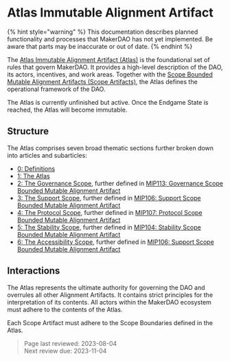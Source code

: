 # Atlas Immutable Alignment Artifact

{% hint style="warning" %} This documentation describes planned functionality and processes that MakerDAO has not yet implemented. Be aware that parts may be inaccurate or out of date. {% endhint %}

The [Atlas Immutable Alignment Artifact (Atlas)](https://mips.makerdao.com/mips/details/MIP101) is the foundational set of rules that govern MakerDAO. It provides a high-level description of the DAO, its actors, incentives, and work areas. Together with the [Scope Bounded Mutable Alignment Artifacts (Scope Artifacts)](scopes-and-artifacts.md), the Atlas defines the operational framework of the DAO.

The Atlas is currently unfinished but active. Once the Endgame State is reached, the Atlas will become immutable.

## Structure

The Atlas comprises seven broad thematic sections further broken down into articles and subarticles:

- [0: Definitions](https://mips.makerdao.com/mips/details/MIP101#0-definitions)  
- [1: The Atlas](https://mips.makerdao.com/mips/details/MIP101#1-the-atlas)  
- [2: The Governance Scope](https://mips.makerdao.com/mips/details/MIP101#2-the-governance-scope-gov), further defined in [MIP113: Governance Scope Bounded Mutable Alignment Artifact](https://mips.makerdao.com/mips/details/MIP113)
- [3: The Support Scope](https://mips.makerdao.com/mips/details/MIP101#3-the-support-scope), further defined in [MIP106: Support Scope Bounded Mutable Alignment Artifact](https://mips.makerdao.com/mips/details/MIP106)
- [4: The Protocol Scope](https://mips.makerdao.com/mips/details/MIP101#4-the-protocol-scope), further defined in [MIP107: Protocol Scope Bounded Mutable Alignment Artifact](https://mips.makerdao.com/mips/details/MIP107)
- [5: The Stability Scope](https://mips.makerdao.com/mips/details/MIP101#6-constitutional-delegates-cds-), further defined in [MIP104: Stability Scope Bounded Mutable Alignment Artifact](https://mips.makerdao.com/mips/details/MIP104)
- [6: The Accessibility Scope](https://mips.makerdao.com/mips/details/MIP101#6-the-accessibility-scope), further defined in [MIP106: Support Scope Bounded Mutable Alignment Artifact](https://mips.makerdao.com/mips/details/MIP106)

## Interactions

The Atlas represents the ultimate authority for governing the DAO and overrules all other Alignment Artifacts. It contains strict principles for the interpretation of its contents. All actors within the MakerDAO ecosystem must adhere to the contents of the Atlas.

Each Scope Artifact must adhere to the Scope Boundaries defined in the Atlas.

>Page last reviewed: 2023-08-04   
>Next review due: 2023-11-04  